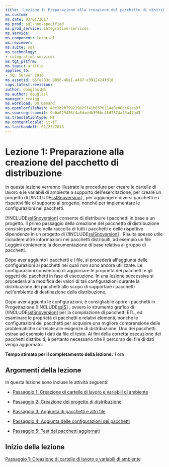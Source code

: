 ```yaml
---
title: 'Lezione 1: Preparazione alla creazione del pacchetto di distribuzione | Microsoft Docs'
ms.custom: 
ms.date: 03/01/2017
ms.prod: sql-non-specified
ms.prod_service: integration-services
ms.service: 
ms.component: tutorial
ms.reviewer: 
ms.suite: sql
ms.technology:
- integration-services
ms.tgt_pltfrm: 
ms.topic: article
applies_to:
- SQL Server 2016
ms.assetid: b6fe283c-9856-4ba1-a497-e3912424fd18
caps.latest.revision: 
author: douglaslMS
ms.author: douglasl
manager: craigg
ms.workload: On Demand
ms.openlocfilehash: 40c1b2b799219025f41b0570114a0e06cc61aa9f
ms.sourcegitcommit: 9e6a029456f4a8daddb396bc45d7874a43a47b45
ms.translationtype: HT
ms.contentlocale: it-IT
ms.lasthandoff: 01/25/2018
---
```

# <a name="lesson-1-preparing-to-create-the-deployment-bundle"></a>Lezione 1: Preparazione alla creazione del pacchetto di distribuzione
In questa lezione verranno illustrate le procedure per creare le cartelle di lavoro e le variabili di ambiente a supporto dell'esercitazione, per creare un progetto di [!INCLUDE[ssISnoversion](../includes/ssisnoversion-md.md)] , per aggiungere diversi pacchetti e i rispettivi file di supporto al progetto, nonché per implementare le configurazioni nei pacchetti.  
  
[!INCLUDE[ssISnoversion](../includes/ssisnoversion-md.md)] consente di distribuire i pacchetti in base a un progetto. Il primo passaggio della creazione del pacchetto di distribuzione consiste pertanto nella raccolta di tutti i pacchetti e delle rispettive dipendenze in un progetto di [!INCLUDE[ssISnoversion](../includes/ssisnoversion-md.md)] . Risulta spesso utile includere altre informazioni nei pacchetti distribuiti, ad esempio un file Leggimi contenente la documentazione di base relativa al gruppo di pacchetti.  
  
Dopo aver aggiunto i pacchetti e i file, si procederà all'aggiunta delle configurazioni ai pacchetti nei quali non sono ancora utilizzate. Le configurazioni consentono di aggiornare le proprietà dei pacchetti e gli oggetti dei pacchetti in fase di esecuzione. In una lezione successiva si procederà alla modifica dei valori di tali configurazioni durante la distribuzione dei pacchetti allo scopo di supportare i pacchetti nell'ambiente di destinazione della distribuzione.  
  
Dopo aver aggiunto le configurazioni, è consigliabile aprire i pacchetti in Progettazione [!INCLUDE[ssIS](../includes/ssis-md.md)] , ovvero lo strumento grafico di [!INCLUDE[ssISnoversion](../includes/ssisnoversion-md.md)] per la compilazione di pacchetti ETL, ed esaminare le proprietà di pacchetti e relativi elementi, nonché le configurazioni dei pacchetti per acquisire una migliore comprensione delle problematiche correlate alle esigenze di distribuzione. Uno dei pacchetti estrae ad esempio i dati da file di testo. Ai fini della corretta esecuzione dei pacchetti distribuiti, è pertanto necessario che il percorso dei file di dati venga aggiornato.  
  
**Tempo stimato per il completamento della lezione:** 1 ora  
  
## <a name="lesson-tasks"></a>Argomenti della lezione  
In questa lezione sono incluse le attività seguenti:  
  
-   [Passaggio 1: Creazione di cartelle di lavoro e variabili di ambiente](../integration-services/lesson-1-1-creating-working-folders-and-environment-variables.md)  
  
-   [Passaggio 2: Creazione del progetto di distribuzione](../integration-services/lesson-1-2-creating-the-deployment-project.md)  
  
-   [Passaggio 3: Aggiunta di pacchetti e altri file](../integration-services/lesson-1-3-adding-packages-and-other-files.md)  
  
-   [Passaggio 4: Aggiunta delle configurazioni dei pacchetti](../integration-services/lesson-1-4-adding-package-configurations.md)  
  
-   [Passaggio 5: Test dei pacchetti aggiornati](../integration-services/lesson-1-5-testing-the-updated-packages.md)  
  
## <a name="start-the-lesson"></a>Inizio della lezione  
[Passaggio 1: Creazione di cartelle di lavoro e variabili di ambiente](../integration-services/lesson-1-1-creating-working-folders-and-environment-variables.md)  
  
  
  
